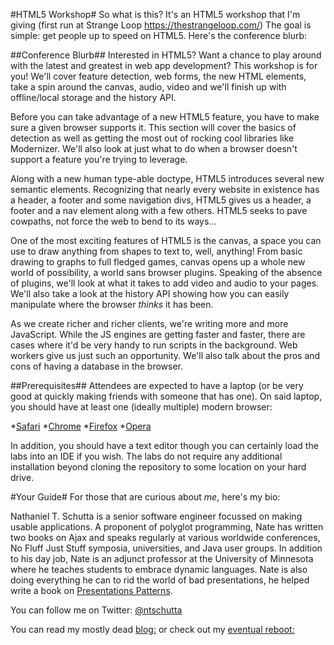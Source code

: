 #HTML5 Workshop#
So what is this? It's an HTML5 workshop that I'm giving (first run at Strange Loop https://thestrangeloop.com/) The goal is simple: get people up to speed on HTML5. Here's the conference blurb:

##Conference Blurb##
Interested in HTML5? Want a chance to play around with the latest and greatest in web app development? This workshop is for you! We'll cover feature detection, web forms, the new HTML elements, take a spin around the canvas, audio, video and we'll finish up with offline/local storage and the history API.

Before you can take advantage of a new HTML5 feature, you have to make sure a given browser supports it. This section will cover the basics of detection as well as getting the most out of rocking cool libraries like Modernizer. We'll also look at just what to do when a browser doesn't support a feature you're trying to leverage.

Along with a new human type-able doctype, HTML5 introduces several new semantic elements. Recognizing that nearly every website in existence has a header, a footer and some navigation divs, HTML5 gives us a header, a footer and a nav element along with a few others. HTML5 seeks to pave cowpaths, not force the web to bend to its ways...

One of the most exciting features of HTML5 is the canvas, a space you can use to draw anything from shapes to text to, well, anything! From basic drawing to graphs to full fledged games, canvas opens up a whole new world of possibility, a world sans browser plugins. Speaking of the absence of plugins, we'll look at what it takes to add video and audio to your pages. We'll also take a look at the history API showing how you can easily manipulate where the browser *thinks* it has been.

As we create richer and richer clients, we're writing more and more JavaScript. While the JS engines are getting faster and faster, there are cases where it'd be very handy to run scripts in the background. Web workers give us just such an opportunity. We'll also talk about the pros and cons of having a database in the browser.

##Prerequisites##
Attendees are expected to have a laptop (or be very good at quickly making friends with someone that has one). On said laptop, you should have at least one (ideally multiple) modern browser:

*[Safari](http://www.apple.com/safari/)
*[Chrome](https://www.google.com/intl/en/chrome/browser/)
*[Firefox](http://www.mozilla.org/en-US/firefox/new/)
*[Opera](http://www.opera.com)

In addition, you should have a text editor though you can certainly load the labs into an IDE if you wish. The labs do not require any additional installation beyond cloning the repository to some location on your hard drive.

#Your Guide#
For those that are curious about *me*, here's my bio:

Nathaniel T. Schutta is a senior software engineer focussed on making usable applications. A proponent of polyglot programming, Nate has written two books on Ajax and speaks regularly at various worldwide conferences, No Fluff Just Stuff symposia, universities, and Java user groups. In addition to his day job, Nate is an adjunct professor at the University of Minnesota where he teaches students to embrace dynamic languages. Nate is also doing everything he can to rid the world of bad presentations, he helped write a book on [Presentations Patterns](http://presentationpatterns.com).

You can follow me on Twitter: [@ntschutta](https://twitter.com/ntschutta)

You can read my mostly dead [blog:](http://www.ntschutta.com/jat/) or check out my [eventual reboot:](http://ntschutta.github.com)